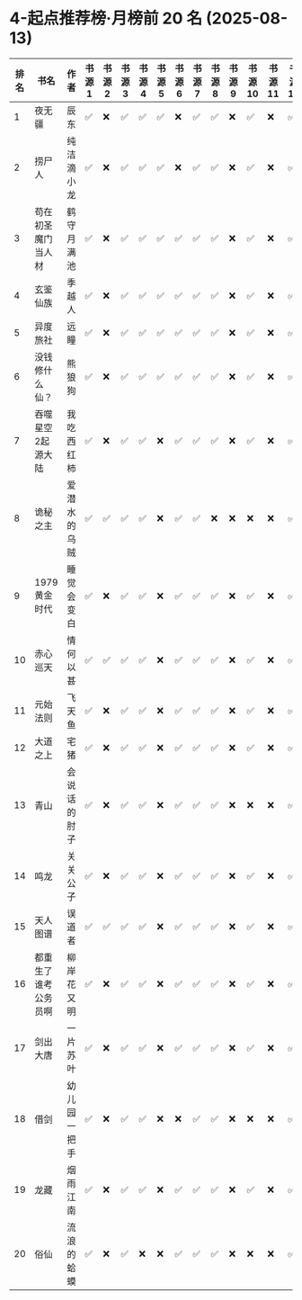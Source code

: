 # 4-起点推荐榜·月榜前 20 名 (2025-08-13)

| 排名 | 书名         | 作者     | 书源 1 | 书源 2 | 书源 3 | 书源 4 | 书源 5 | 书源 6 | 书源 7 | 书源 8 | 书源 9 | 书源 10 | 书源 11 | 书源 12 | 书源 13 | 书源 14 |
|----|------------|--------|------|------|------|------|------|------|------|------|------|-------|-------|-------|-------|-------|
| 1  | 夜无疆        | 辰东     | ✅    | ❌    | ✅    | ✅    | ✅    | ❌    | ✅    | ✅    | ❌    | ✅     | ❌     | ✅     | ✅     | ✅     |
| 2  | 捞尸人        | 纯洁滴小龙  | ✅    | ❌    | ✅    | ✅    | ✅    | ❌    | ✅    | ✅    | ❌    | ✅     | ❌     | ✅     | ✅     | ✅     |
| 3  | 苟在初圣魔门当人材  | 鹤守月满池  | ✅    | ❌    | ✅    | ✅    | ✅    | ✅    | ✅    | ✅    | ❌    | ✅     | ❌     | ✅     | ✅     | ✅     |
| 4  | 玄鉴仙族       | 季越人    | ✅    | ❌    | ✅    | ✅    | ✅    | ✅    | ✅    | ✅    | ❌    | ✅     | ❌     | ✅     | ✅     | ✅     |
| 5  | 异度旅社       | 远瞳     | ✅    | ❌    | ✅    | ✅    | ✅    | ✅    | ✅    | ✅    | ❌    | ✅     | ❌     | ✅     | ✅     | ✅     |
| 6  | 没钱修什么仙？    | 熊狼狗    | ✅    | ❌    | ✅    | ✅    | ✅    | ✅    | ✅    | ✅    | ❌    | ✅     | ❌     | ✅     | ✅     | ✅     |
| 7  | 吞噬星空2起源大陆  | 我吃西红柿  | ✅    | ❌    | ✅    | ✅    | ❌    | ✅    | ✅    | ✅    | ❌    | ✅     | ❌     | ✅     | ✅     | ✅     |
| 8  | 诡秘之主       | 爱潜水的乌贼 | ✅    | ✅    | ✅    | ✅    | ❌    | ✅    | ✅    | ❌    | ❌    | ❌     | ❌     | ✅     | ✅     | ❌     |
| 9  | 1979黄金时代   | 睡觉会变白  | ✅    | ❌    | ✅    | ✅    | ❌    | ✅    | ✅    | ✅    | ❌    | ✅     | ❌     | ✅     | ✅     | ✅     |
| 10 | 赤心巡天       | 情何以甚   | ✅    | ✅    | ✅    | ✅    | ❌    | ✅    | ✅    | ✅    | ❌    | ✅     | ❌     | ✅     | ✅     | ✅     |
| 11 | 元始法则       | 飞天鱼    | ✅    | ❌    | ✅    | ✅    | ❌    | ✅    | ✅    | ✅    | ❌    | ✅     | ❌     | ✅     | ✅     | ✅     |
| 12 | 大道之上       | 宅猪     | ✅    | ❌    | ✅    | ✅    | ❌    | ✅    | ✅    | ✅    | ❌    | ✅     | ❌     | ✅     | ✅     | ✅     |
| 13 | 青山         | 会说话的肘子 | ✅    | ❌    | ✅    | ✅    | ❌    | ✅    | ✅    | ✅    | ❌    | ❌     | ❌     | ✅     | ✅     | ❌     |
| 14 | 鸣龙         | 关关公子   | ✅    | ❌    | ✅    | ✅    | ❌    | ✅    | ✅    | ✅    | ❌    | ✅     | ❌     | ✅     | ✅     | ✅     |
| 15 | 天人图谱       | 误道者    | ✅    | ✅    | ✅    | ✅    | ❌    | ✅    | ✅    | ✅    | ❌    | ✅     | ❌     | ✅     | ✅     | ✅     |
| 16 | 都重生了谁考公务员啊 | 柳岸花又明  | ✅    | ❌    | ✅    | ✅    | ❌    | ✅    | ✅    | ✅    | ❌    | ✅     | ❌     | ✅     | ✅     | ✅     |
| 17 | 剑出大唐       | 一片苏叶   | ✅    | ❌    | ✅    | ✅    | ❌    | ✅    | ✅    | ✅    | ❌    | ✅     | ❌     | ✅     | ✅     | ✅     |
| 18 | 借剑         | 幼儿园一把手 | ✅    | ❌    | ✅    | ✅    | ❌    | ❌    | ✅    | ✅    | ❌    | ❌     | ❌     | ✅     | ✅     | ❌     |
| 19 | 龙藏         | 烟雨江南   | ✅    | ❌    | ✅    | ✅    | ❌    | ✅    | ✅    | ✅    | ❌    | ✅     | ❌     | ✅     | ✅     | ✅     |
| 20 | 俗仙         | 流浪的蛤蟆  | ✅    | ❌    | ✅    | ❌    | ❌    | ✅    | ✅    | ✅    | ❌    | ❌     | ❌     | ✅     | ✅     | ❌     |
